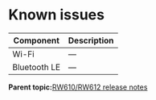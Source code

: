 # Known issues

|Component|Description|
|-----------|-------------|
|Wi-Fi|—|
|Bluetooth LE|—|

**Parent topic:**[RW610/RW612 release notes](../topics/rw610-rw612-release-notes.md)

